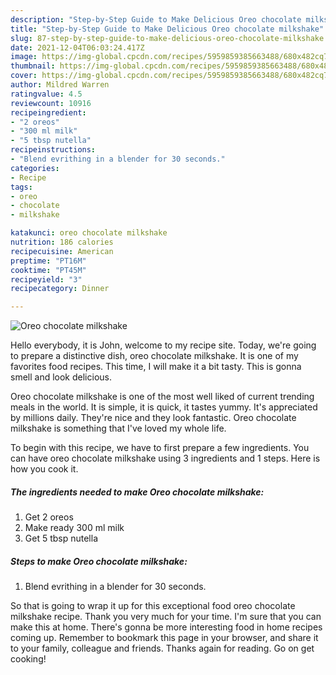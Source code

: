 ```yaml
---
description: "Step-by-Step Guide to Make Delicious Oreo chocolate milkshake"
title: "Step-by-Step Guide to Make Delicious Oreo chocolate milkshake"
slug: 87-step-by-step-guide-to-make-delicious-oreo-chocolate-milkshake
date: 2021-12-04T06:03:24.417Z
image: https://img-global.cpcdn.com/recipes/5959859385663488/680x482cq70/oreo-chocolate-milkshake-recipe-main-photo.jpg
thumbnail: https://img-global.cpcdn.com/recipes/5959859385663488/680x482cq70/oreo-chocolate-milkshake-recipe-main-photo.jpg
cover: https://img-global.cpcdn.com/recipes/5959859385663488/680x482cq70/oreo-chocolate-milkshake-recipe-main-photo.jpg
author: Mildred Warren
ratingvalue: 4.5
reviewcount: 10916
recipeingredient:
- "2 oreos"
- "300 ml milk"
- "5 tbsp nutella"
recipeinstructions:
- "Blend evrithing in a blender for 30 seconds."
categories:
- Recipe
tags:
- oreo
- chocolate
- milkshake

katakunci: oreo chocolate milkshake 
nutrition: 186 calories
recipecuisine: American
preptime: "PT16M"
cooktime: "PT45M"
recipeyield: "3"
recipecategory: Dinner

---
```



![Oreo chocolate milkshake](https://img-global.cpcdn.com/recipes/5959859385663488/680x482cq70/oreo-chocolate-milkshake-recipe-main-photo.jpg)

Hello everybody, it is John, welcome to my recipe site. Today, we're going to prepare a distinctive dish, oreo chocolate milkshake. It is one of my favorites food recipes. This time, I will make it a bit tasty. This is gonna smell and look delicious.

Oreo chocolate milkshake is one of the most well liked of current trending meals in the world. It is simple, it is quick, it tastes yummy. It's appreciated by millions daily. They're nice and they look fantastic. Oreo chocolate milkshake is something that I've loved my whole life.




To begin with this recipe, we have to first prepare a few ingredients. You can have oreo chocolate milkshake using 3 ingredients and 1 steps. Here is how you cook it.

<!--inarticleads1-->

##### The ingredients needed to make Oreo chocolate milkshake:

1. Get 2 oreos
1. Make ready 300 ml milk
1. Get 5 tbsp nutella




<!--inarticleads2-->

##### Steps to make Oreo chocolate milkshake:

1. Blend evrithing in a blender for 30 seconds.




So that is going to wrap it up for this exceptional food oreo chocolate milkshake recipe. Thank you very much for your time. I'm sure that you can make this at home. There's gonna be more interesting food in home recipes coming up. Remember to bookmark this page in your browser, and share it to your family, colleague and friends. Thanks again for reading. Go on get cooking!

